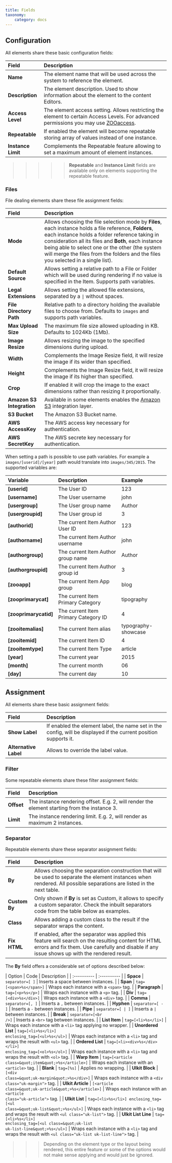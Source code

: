 ```yaml
---
title: Fields
taxonomy:
    category: docs
---
```


## Configuration

All elements share these basic configuration fields:

| Field       | Description |
| :---------- | :---------- |
| **Name** | The element name that will be used across the system to reference the element. |
| **Description** | The element description. Used to show information about the element to the content Editors. |
| **Access Level** | The element access setting. Allows restricting the element to certain Access Levels. For advanced permissions you may use [ZOOaccess](/zooaccess). |
| **Repeatable** | If enabled the element will become repeatable storing array of values instead of one instance. |
| **Instance Limit** | Complements the Repeatable feature allowing to set a maximum amount of element instances. |

>>>>> **Repeatable** and **Instance Limit** fields are available only on elements supporting the repeatable feature.

### Files

File dealing elements share these file assignment fields:

| Field       | Description |
| :---------- | :---------- |
| **Mode** | Allows choosing the file selection mode by **Files**, each instance holds a file reference, **Folders**, each instance holds a folder reference taking in consideration all its files and **Both**, each instance being able to select one or the other (the system will merge the files from the folders and the files you selected in a single list). |
| **Default Source** | Allows setting a relative path to a File or Folder which will be used during rendering if no value is specified in the Item. Supports path variables. |
| **Legal Extensions** | Allows setting the allowed file extensions, separated by a <code>\|</code> without spaces. |
| **File Directory Path** | Relative path to a directory holding the available files to choose from. Defaults to `images` and supports path variables. |
| **Max Upload Size** | The maximum file size allowed uploading in KB. Defaults to 1024Kb (1Mb). |
| **Image Resize** | Allows resizing the image to the specified dimensions during upload. |
| **Width** | Complements the Image Resize field, it will resize the image if its wider than specified. |
| **Height** | Complements the Image Resize field, it will resize the image if its higher than specified. |
| **Crop** | If enabled it will crop the image to the exact dimensions rather than resizing it proportionally. |
| **Amazon S3 Integration** | Available in some elements enables the [Amazon S3](https://aws.amazon.com/s3/) integration layer. |
| **S3 Bucket** | The Amazon S3 Bucket name. |
| **AWS AccessKey** | The AWS access key necessary for authentication. |
| **AWS SecretKey** | The AWS secrete key necessary for authentication. |

When setting a path is possible to use path variables. For example a `images/[userid]/[year]` path would translate into `images/345/2015`. The supported variables are:

| Variable    | Description | Example     |
| :---------- | :---------- | :---------- |
| **[userid]** | The User ID | 123 |
| **[username]** | The User username | john |
| **[usergroup]** | The User group name | Author |
| **[usergroupid]** | The User group id | 3 |
| **[authorid]** | The current Item Author User ID | 123 |
| **[authorname]** | The current Item Author username | john |
| **[authorgroup]** | The current Item Author group name | Author |
| **[authorgroupid]** | The current Item Author group id | 3 |
| **[zooapp]** | The current Item App group | blog |
| **[zooprimarycat]** | The current Item Primary Category | tipography |
| **[zooprimarycatid]** | The current Item Primary Category ID | 4 |
| **[zooitemalias]** | The current Item alias | typography-showcase |
| **[zooitemid]** | The current Item ID | 4 |
| **[zooitemtype]** | The current Item Type | article |
| **[year]** | The current year | 2015 |
| **[month]** | The current month | 06 |
| **[day]** | The current day | 10 |

## Assignment

All elements share these basic assignment fields:

| Field       | Description |
| :---------- | :---------- |
| **Show Label** | If enabled the element label, the name set in the config, will be displayed if the current position supports it. |
| **Alternative Label** | Allows to override the label value. |

### Filter

Some repeatable elements share these filter assignment fields:

| Field       | Description |
| :---------- | :---------- |
| **Offset** | The instance rendering offset. E.g. 2, will render the element starting from the instance 3. |
| **Limit** | The instance rendering limit. E.g. 2, will render as maximum 2 instances. |

### Separator

Repeatable elements share these separator assignment fields:

| Field       | Description |
| :---------- | :---------- |
| **By** | Allows choosing the separation construction that will be used to separate the element instances when rendered. All possible separations are listed in the next table. |
| **Custom By** | Only shown if **By** is set as Custom, it allows to specify a custom separator. Check the inbuilt separators code from the table below as examples. |
| **Class** | Allows adding a custom class to the result if the separator wraps the content. |
| **Fix HTML** | If enabled, after the separator was applied this feature will search on the resulting content for HTML errors and fix them. Use carefully and disable if any issue shows up with the rendered result. |

The **By** field offers a considerable set of options described below:

| Option | Code | Description |
| :----------   | :---------- |
| **Space** | `separator=[ ]` | Inserts a space between instances. |
| **Span** | <code>tag=[&lt;span&gt;%s&lt;/span&gt;]</code> | Wraps each instance with a <code>&lt;span&gt;</code> tag. |
| **Paragraph** | <code>tag=[&lt;p&gt;%s&lt;/p&gt;]</code> | Wraps each instance with a <code>&lt;p&gt;</code> tag. |
| **Div** | <code>tag=[&lt;div&gt;%s&lt;/div&gt;]</code> | Wraps each instance with a <code>&lt;div&gt;</code> tag. |
| **Comma** | <code>separator=[, ]</code> | Inserts a <code>,</code> between instances. |
| **Hyphen** | <code>separator=[ - ]</code> | Inserts a <code>-</code> between instances. |
| **Pipe** | <code>separator=[ \| ]</code> | Inserts a <code>\|</code> between instances. |
| **Break** | <code>separator=[&lt;br /&gt;]</code> | Inserts a <code>&lt;br&gt;</code> tag between instances. |
| **List Item** | <code>tag=[&lt;li&gt;%s&lt;/li&gt;]</code> | Wraps each instance with a <code>&lt;li&gt;</code> tag applying no wrapper. |
| **Unordered List** | <code>tag=[&lt;li&gt;%s&lt;/li&gt;] enclosing_tag=[&lt;ul&gt;%s&lt;/ul&gt;]</code> | Wraps each instance with a <code>&lt;li&gt;</code> tag and wraps the result with <code>&lt;ul&gt;</code> tag. |
| **Ordered List** | <code>tag=[&lt;li&gt;&lt;div&gt;%s&lt;/div&gt;&lt;/li&gt;] enclosing_tag=[&lt;ol&gt;%s&lt;/ol&gt;]</code> | Wraps each instance with a <code>&lt;li&gt;</code> tag and wraps the result with <code>&lt;ol&gt;</code> tag. |
| **Warp Item** | <code>tag=[&lt;article class=&amp;quot;item&amp;quot;&gt;%s&lt;/article&gt;]</code> | Wraps each instance with an <code>&lt;article&gt;</code> tag. |
| **Blank** | <code>tag=[%s]</code> | Applies no wrapping. |
| **UIkit Block** | <code>[&lt;div class=&amp;quot;uk-margin&amp;quot;&gt;%s&lt;/div&gt;]</code> | Wraps each instance with a <code>&lt;div class=&quot;uk-margin&quot;&gt;</code> tag. |
| **UIkit Article** | <code>[&lt;article class=&amp;quot;uk-article&amp;quot;&gt;%s&lt;/article&gt;]</code> | Wraps each instance with an <code>&lt;article class=&quot;uk-article&quot;&gt;</code> tag. |
| **UIkit List** | <code>tag=[&lt;li&gt;%s&lt;/li&gt;] enclosing_tag=[&lt;ul class=&amp;quot;uk-list&amp;quot;&gt;%s&lt;/ul&gt;]</code> | Wraps each instance with a <code>&lt;li&gt;</code> tag and wraps the result with <code>&lt;ul class=&quot;uk-list&quot;&gt;</code> tag. |
| **UIkit List Line** | <code>tag=[&lt;li&gt;%s&lt;/li&gt;] enclosing_tag=[&lt;ul class=&amp;quot;uk-list uk-list-line&amp;quot;&gt;%s&lt;/ul&gt;]</code> | Wraps each instance with a <code>&lt;li&gt;</code> tag and wraps the result with <code>&lt;ul class=&quot;uk-list uk-list-line&quot;&gt;</code> tag. |

>>> Depending on the element type or the layout being rendered, this entire feature or some of the options would not make sense applying and would just be ignored.
